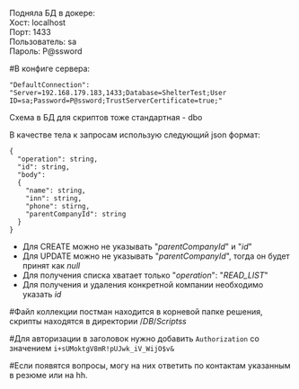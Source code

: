Подняла БД в докере:<br/> 
Хост: localhost<br/> 
Порт: 1433<br/> 
Пользователь: sa<br/> 
Пароль: P@ssword

#В конфиге сервера:

```
"DefaultConnection": "Server=192.168.179.183,1433;Database=ShelterTest;User ID=sa;Password=P@ssword;TrustServerCertificate=true;"
```

Схема в БД для скриптов тоже стандартная - dbo

В качестве тела к запросам использую следующий json формат:

```
{
  "operation": string,
  "id": string,
  "body": 
  {
    "name": string,
    "inn": string,
    "phone": stirng,
    "parentCompanyId": string
  }
}
```

- Для CREATE можно не указывать "_parentCompanyId_" и "_id_"
- Для UPDATE можно не указывать "_parentCompanyId_", тогда он будет принят как _null_
- Для получения списка хватает только "_operation_": "_READ_LIST_"
- Для получения и удаления конкретной компании необходимо указать _id_

#Файл коллекции постман находится в корневой папке решения, скрипты находятся в директории /_DB_/_Scriptss_

#Для авторизации в заголовок нужно добавить `Authorization` со значением `i+sUMoktgV8mR!pUJwk_iV_WijO$v&`

#Если появятся вопросы, могу на них ответить по контактам указанным в резюме или на hh.